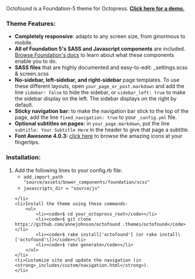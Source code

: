 Octofound is a Foundation-5 theme for Octopress. <strong><a href="http://annejohnson.github.io/octofound-demo">Click here for a demo.</a></strong>

<h3>Theme Features:</h3>

<ul>
	<li><strong>Completely responsive</strong>: adapts to any screen size, from ginormous to mobile.</li>
	<li><strong>All of Foundation 5's SASS and Javascript components</strong> are included. <a href="http://foundation.zurb.com/docs/sass.html">Browse Foundation's docs</a> to learn about what these components enable you to do.</li>
	<li><strong>SASS files</strong> that are highly documented and easy-to-edit: _settings.scss & screen.scss</li>
	<li><strong>No-sidebar, left-sidebar, and right-sidebar</strong> page templates. To use these different layouts, open <code>your_page_or_post.markdown</code> and add the line <code>sidebar: false</code> to hide the sidebar, or <code>sidebar_left: true</code> to make the sidebar display on the left. The sidebar displays on the right by default.</li>
	<li><strong>Sticky navigation bar:</strong> to make the navigation bar stick to the top of the page, add the line <code>fixed_navigation: true</code> to your <code>_config.yml</code> file.</li>
	<li><strong>Optional subtitles on pages:</strong> in <code>your_page.markdown</code>, put the line <code>subtitle: Your Subtitle Here</code> in the header to give that page a subtitle.</li>
	<li><strong>Font Awesome 4.0.3:</strong> <a href="http://fortawesome.github.io/Font-Awesome/icons/">click here</a> to browse the amazing icons at your fingertips.</li>
</ul>

<h3>Installation:</h3>
<ol>
	<li>Add the following lines to your config.rb file:
		<ul>
			<li><code>add_import_path "source/assets/bower_components/foundation/scss"</code>
			</li>
			<li><code>javascripts_dir = "source/js"</code></li>
		</ul>

	</li>
	<li>Install the theme using these commands:
		<ul>
			<li><code>$ cd your_octopress_root</code></li>
			<li><code>$ git clone https://github.com/annejohnson/octofound .themes/octofound</code></li>
			<li><code>$ rake install['octofound'] (or rake install\['octofound'\])</code></li>
			<li><code>$ rake generate</code></li>
		</ul>
	</li>
	<li>Customize site and update the navigation (in <strong>_includes/custom/navigation.html</strong>).
	</li>

</ol>
